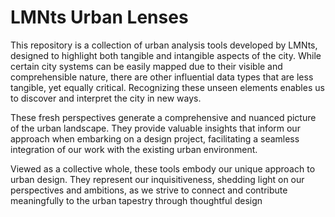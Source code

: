 # LMNts Urban Lenses

This repository is a collection of urban analysis tools developed by LMNts, designed to highlight both tangible and intangible aspects of the city. While certain city systems can be easily mapped due to their visible and comprehensible nature, there are other influential data types that are less tangible, yet equally critical. Recognizing these unseen elements enables us to discover and interpret the city in new ways.

These fresh perspectives generate a comprehensive and nuanced picture of the urban landscape. They provide valuable insights that inform our approach when embarking on a design project, facilitating a seamless integration of our work with the existing urban environment.

Viewed as a collective whole, these tools embody our unique approach to urban design. They represent our inquisitiveness, shedding light on our perspectives and ambitions, as we strive to connect and contribute meaningfully to the urban tapestry through thoughtful design 
